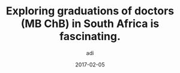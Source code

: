 ---
layout: article
author: adi
title: Exploring graduations of doctors (MB ChB) in South Africa is fascinating.
date: 2017-02-05
short: This graph includes all South African doctors who are currently registered to practice in South Africa and graduated with an MB ChB. degree.
image: doctors-graduation.jpg
---